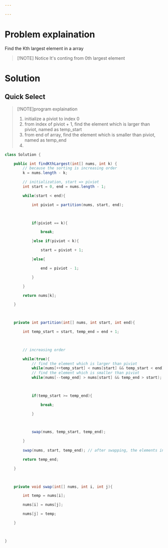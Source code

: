```yaml
---

---
```


# Problem explaination
Find the Kth largest element in  a array

> [!NOTE] Notice
> It's conting from 0th largest element

# Solution
## Quick Select

>[!NOTE]program explaination
>1. initialize a piviot to index 0
>2. from index of piviot + 1, find the element which is larger than piviot, named as temp_start
>3. from end of array, find the element which is smaller than piviot, named as temp_end
>4. 
```Java
class Solution {

    public int findKthLargest(int[] nums, int k) {
		// because the sorting is increasing order
        k = nums.length - k;

		// initialization, start => piviot
        int start = 0, end = nums.length - 1;

        while(start < end){

            int piviot = partition(nums, start, end);

  

            if(piviot == k){

                break;

            }else if(piviot < k){

                start = piviot + 1;

            }else{

                end = piviot - 1;

            }

        }

        return nums[k];

    }

  

    private int partition(int[] nums, int start, int end){

        int temp_start = start, temp_end = end + 1;

  

        // increasing order

        while(true){
			// find the element which is larger than piviot
            while(nums[++temp_start] < nums[start] && temp_start < end);
			// find the element which is smaller than piviot
            while(nums[--temp_end] > nums[start] && temp_end > start);

  

            if(temp_start >= temp_end){

                break;

            }

  

            swap(nums, temp_start, temp_end);

        }
        
        swap(nums, start, temp_end); // after swapping, the elements in the right side of piviot are larger than piviot

        return temp_end;

    }

  

    private void swap(int[] nums, int i, int j){

        int temp = nums[i];

        nums[i] = nums[j];

        nums[j] = temp;

    }

  

}
```
